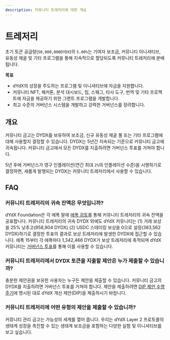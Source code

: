 ```yaml
---
description: 커뮤니티 트레저리에 대한 개요
---
```


# 트레저리

초기 토큰 공급량(`50,000,000DYDX`)의 `5.00%`는 기여자 보조금, 커뮤니티 이니셔티브, 유동성 채굴 및 기타 프로그램을 통해 지속적으로 할당되도록 커뮤니티 트레저리에 분배됩니다.

**목표**

* dYdX의 성장을 주도하는 프로그램 및 이니셔티브에 자금을 지원합니다.
* 커뮤니티 NFT, 해커톤, 분석 대시보드, 밈, 스웨그, 타사 도구, 번역 및 기타 프로젝트에 자금을 제공하기 위한 그랜트 프로그램을 개발합니다.
* 최고 수준의 거버넌스 시스템을 개발하고 강력한 거버넌스를 장려합니다.

## 개요

커뮤니티 금고는 DYDX를 보유하여 보조금, 신규 유동성 채굴 풀 또는 기타 프로그램에 대해 사용할지 결정할 수 있습니다. DYDX는 5년간 지속되는 기준으로 커뮤니티 금고에 귀속됩니다. 커뮤니티 금고에서 모든 DYDX를 지출하려면 거버넌스 투표를 거쳐야 합니다.

5년 후에 거버넌스가 영구 인플레이션(연간 최대 `2%`의 인플레이션 수준)을 시행하기로 결정하면, 새롭게 발행되는 DYDX는 커뮤니티 트레저리에서 사용할 수 있습니다.

## FAQ

### 커뮤니티 트레저리의 귀속 잔액은 무엇입니까?

dYdX Foundation은 각 에폭 말에 [에폭 검토](https://dydx.foundation/blog)를 통해 커뮤니티 트레저리의 귀속 잔액을 공표합니다. 커뮤니티 트레저리의 귀속 DYDX 외에도 dYdX 커뮤니티는 (1) 거래 보상을 25% 낮추고(958,904 DYDX) (2) USDC 스테이킹 보상을 0으로 설정(383,562 DYDX)하기로 결정한 투표의 결과로 보상 트레저리에 발생한 DYDX에 접근할 수 있습니다. 에폭 15부터 각 에폭마다 1,342,466 DYDX가 보상 트레저리에 축적되며 dYdX 커뮤니티는 [거버넌스 투표](https://docs.dydx.community/dydx-governance/voting-and-governance/governance-parameters)를 통해 이를 사용할 수 있습니다.

### 커뮤니티 트레저리에서 DYDX 토큰을 지출할 제안은 누가 제출할 수 있습니까?

충분한 제안권을 보유한 사용자는 누구든 제안을 제출할 수 있습니다. 커뮤니티 금고의 DYDX를 지출하려면 거버넌스 투표를 거쳐야 합니다. 제안을 제출하려면 [DIP 제안 수명 주기](../voting-and-governance/dip-proposal-lifecycle.md)에 명시된 대로 dYdX 개선 제안(DIP)을 제출하시기 바랍니다.

### 커뮤니티 트레저리에 어떤 유형의 제안을 제출할 수 있습니까?

커뮤니티 관리 금고는 가능성의 세계를 열어 줍니다. 우리는 dYdX Layer 2 프로토콜의 생태계 성장을 촉진할 수 있는 생태계 보조금을 포함하는 다양한 실험 및 이니셔티브를 보고 싶습니다.
